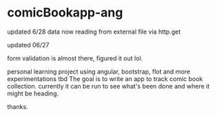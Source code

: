 comicBookapp-ang
================

updated 6/28
data now reading from external file via http.get 

updated 06/27

form validation is almost there, figured it out lol.

personal learning project using angular, bootstrap, flot and more experimentations tbd
The goal is to write an app to track comic book collection.
currently it can be run to see what's been done and where it might be heading.

thanks.

